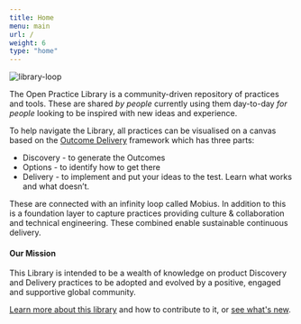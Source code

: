```yaml
---
title: Home
menu: main
url: /
weight: 6
type: "home"
---
```


![library-loop](/images/loop-labels-path.svg)

The Open Practice Library is a community-driven repository of practices and tools. These are shared <i>by people</i> currently using them day-to-day <i>for people</i> looking to be inspired with new ideas and experience.

To help navigate the Library, all practices can be visualised on a canvas based on the [Outcome Delivery](http://outcomedelivery.com/) framework which has three parts:

* Discovery - to generate the Outcomes
* Options - to identify how to get there
* Delivery - to implement and put your ideas to the test. Learn what works and what doesn’t.

These are connected with an infinity loop called Mobius. In addition to this is a foundation layer to capture practices providing culture & collaboration and technical engineering. These combined enable sustainable continuous delivery.

#### Our Mission
This Library is intended to be a wealth of knowledge on product Discovery and Delivery practices to be adopted and evolved by a positive, engaged and supportive global community.

[Learn more about this library](/about) and how to contribute to it, or [see what's new](https://github.com/openpracticelibrary/openpracticelibrary/pulls?q=is%3Apr+is%3Aclosed+base%3Amaster).
